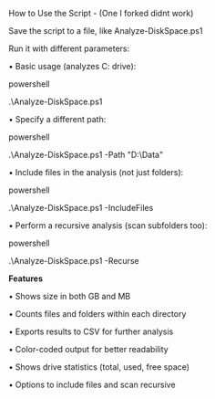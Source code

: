 How to Use the Script - (One I forked didnt work)

Save the script to a file, like Analyze-DiskSpace.ps1

Run it with different parameters:

•	Basic usage (analyzes C: drive):

  powershell

  .\Analyze-DiskSpace.ps1


•	Specify a different path:

  powershell

  .\Analyze-DiskSpace.ps1 -Path "D:\Data"


•	Include files in the analysis (not just folders):
  
  powershell
  
  .\Analyze-DiskSpace.ps1 -IncludeFiles


•	Perform a recursive analysis (scan subfolders too):
  
  powershell

  .\Analyze-DiskSpace.ps1 -Recurse


**Features**

•	Shows size in both GB and MB

•	Counts files and folders within each directory

•	Exports results to CSV for further analysis

•	Color-coded output for better readability

•	Shows drive statistics (total, used, free space)

•	Options to include files and scan recursive
